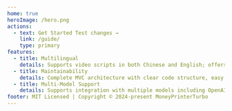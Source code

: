 ```yaml
---
home: true
heroImage: /hero.png
actions:
  - text: Get Started Test changes →
    link: /guide/
    type: primary
features:
  - title: Multilingual
    details: Supports video scripts in both Chinese and English; offers multiple voice synthesis options.
  - title: Maintainability
    details: Complete MVC architecture with clear code structure, easy to maintain, supports both API and Web interface.
  - title: Multi-Model Support
    details: Supports integration with multiple models including OpenAI, moonshot, Azure, gpt4free, one-api, Tongyi Qianwen, Google Gemini, Ollama, and others.
footer: MIT Licensed | Copyright © 2024-present MoneyPrinterTurbo
---
```

